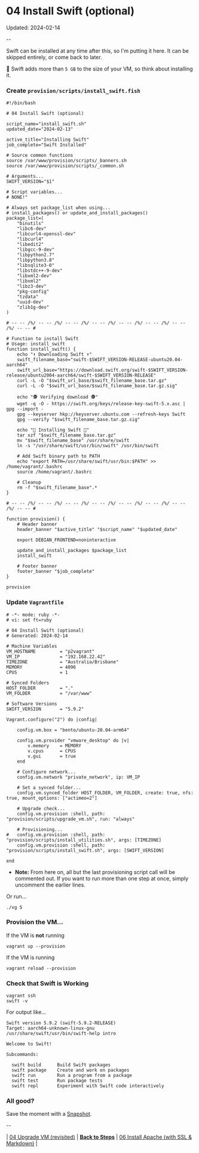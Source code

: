 # 04 Install Swift (optional)

Updated: 2024-02-14

--

Swift can be installed at any time after this, so I'm putting it here. It can be skipped entirely, or come back to later.

🚨 Swift adds more than `5 GB` to the size of your VM, so think about installing it.

### Create `provision/scripts/install_swift.fish`

```
#!/bin/bash

# 04 Install Swift (optional)

script_name="install_swift.sh"
updated_date="2024-02-13"

active_title="Installing Swift"
job_complete="Swift Installed"

# Source common functions
source /var/www/provision/scripts/_banners.sh
source /var/www/provision/scripts/_common.sh

# Arguments...
SWIFT_VERSION="$1"

# Script variables...
# NONE!"

# Always set package_list when using...
# install_packages() or update_and_install_packages()
package_list=(
	"binutils"
	"libc6-dev"
	"libcurl4-openssl-dev"
	"libcurl4"
	"libedit2"
	"libgcc-9-dev"
	"libpython2.7"
	"libpython3.8"
	"libsqlite3-0"
	"libstdc++-9-dev"
	"libxml2-dev"
	"libxml2"
	"libz3-dev"
	"pkg-config"
	"tzdata"
	"uuid-dev"
	"zlib1g-dev"
)

# -- -- /%/ -- -- /%/ -- -- /%/ -- -- /%/ -- -- /%/ -- -- /%/ -- -- /%/ -- -- #

# Function to install Swift
# Usage: install_swift
function install_swift() {
	echo "⬇️ Downloading Swift ⬇️"
	swift_filename_base="swift-$SWIFT_VERSION-RELEASE-ubuntu20.04-aarch64"
	swift_url_base="https://download.swift.org/swift-$SWIFT_VERSION-release/ubuntu2004-aarch64/swift-$SWIFT_VERSION-RELEASE"
	curl -L -O "$swift_url_base/$swift_filename_base.tar.gz"
	curl -L -O "$swift_url_base/$swift_filename_base.tar.gz.sig"

	echo "🕵️ Verifying download 🕵️"
	wget -q -O - https://swift.org/keys/release-key-swift-5.x.asc | gpg --import -
	gpg --keyserver hkp://keyserver.ubuntu.com --refresh-keys Swift
	gpg --verify "$swift_filename_base.tar.gz.sig"

	echo "🔄 Installing Swift 🔄"
	tar xzf "$swift_filename_base.tar.gz"
	mv "$swift_filename_base" /usr/share/swift
	ln -s "/usr/share/swift/usr/bin/swift" /usr/bin/swift

	# Add Swift binary path to PATH
	echo "export PATH=/usr/share/swift/usr/bin:$PATH" >> /home/vagrant/.bashrc
	source /home/vagrant/.bashrc

	# Cleanup
	rm -f "$swift_filename_base".*
}

# -- -- /%/ -- -- /%/ -- -- /%/ -- -- /%/ -- -- /%/ -- -- /%/ -- -- /%/ -- -- #

function provision() {
	# Header banner
	header_banner "$active_title" "$script_name" "$updated_date"

	export DEBIAN_FRONTEND=noninteractive

	update_and_install_packages $package_list
	install_swift

	# Footer banner
	footer_banner "$job_complete"
}

provision
```

### Update `Vagrantfile`

```
# -*- mode: ruby -*-
# vi: set ft=ruby

# 04 Install Swift (optional)
# Generated: 2024-02-14

# Machine Variables
VM_HOSTNAME         = "p2vagrant"
VM_IP               = "192.168.22.42"
TIMEZONE            = "Australia/Brisbane"
MEMORY              = 4096
CPUS                = 1

# Synced Folders
HOST_FOLDER         = "."
VM_FOLDER           = "/var/www"

# Software Versions
SWIFT_VERSION       = "5.9.2"

Vagrant.configure("2") do |config|

	config.vm.box = "bento/ubuntu-20.04-arm64"

	config.vm.provider "vmware_desktop" do |v|
		v.memory    = MEMORY
		v.cpus      = CPUS
		v.gui       = true
	end

	# Configure network...
	config.vm.network "private_network", ip: VM_IP

	# Set a synced folder...
	config.vm.synced_folder HOST_FOLDER, VM_FOLDER, create: true, nfs: true, mount_options: ["actimeo=2"]

	# Upgrade check...
	config.vm.provision :shell, path: "provision/scripts/upgrade_vm.sh", run: "always"

	# Provisioning...
#	config.vm.provision :shell, path: "provision/scripts/install_utilities.sh", args: [TIMEZONE]
	config.vm.provision :shell, path: "provision/scripts/install_swift.sh", args: [SWIFT_VERSION]

end
```

* **Note:** From here on, all but the last provisioning script call will be commented out. If you want to run more than one step at once, simply uncomment the earlier lines.

Or run...

```
./vg 5
```

### Provision the VM...

If the VM is **not** running

```
vagrant up --provision
```

If the VM is running

```
vagrant reload --provision
```

### Check that Swift is Working

```
vagrant ssh
swift -v
```

For output like...

```
Swift version 5.9.2 (swift-5.9.2-RELEASE)
Target: aarch64-unknown-linux-gnu
/usr/share/swift/usr/bin/swift-help intro

Welcome to Swift!

Subcommands:

  swift build      Build Swift packages
  swift package    Create and work on packages
  swift run        Run a program from a package
  swift test       Run package tests
  swift repl       Experiment with Swift code interactively
```

### All good?

Save the moment with a [Snapshot](./Snapshots.md).

--

<!-- 05 Install Swift (optional) -->
| [04 Upgrade VM (revisited)](./04_Upgrade_VM.md)
| [**Back to Steps**](../README.md)
| [06 Install Apache (with SSL & Markdown)](./06_Install_Apache.md)
|
